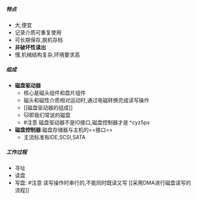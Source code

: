 ##### 特点
- 大,便宜
- 记录介质可重复使用
- 可长期保存,脱机存档
- **非破坏性读出**
- 慢,机械结构复杂,环境要求高
##### 组成
- **磁盘驱动器**
	- 核心是磁头组件和盘片组件
	- 磁头和磁性介质相对运动时,通过电磁转换完成读写操作
	- [[磁盘驱动器的组成]]
	- 🐱即我们常说的磁盘
	- #注意 磁盘驱动器不是IO接口,磁盘控制器才是 ^cyz5ps
- **磁盘控制器**:磁盘存储器与主机的==接口== 
	- 主流标准有IDE,SCSI,SATA

##### 工作过程
- 寻址
- 读盘
- 写盘: #注意 读写操作时串行的,不能同时既读又写
[[采用DMA进行磁盘读写的流程]]
